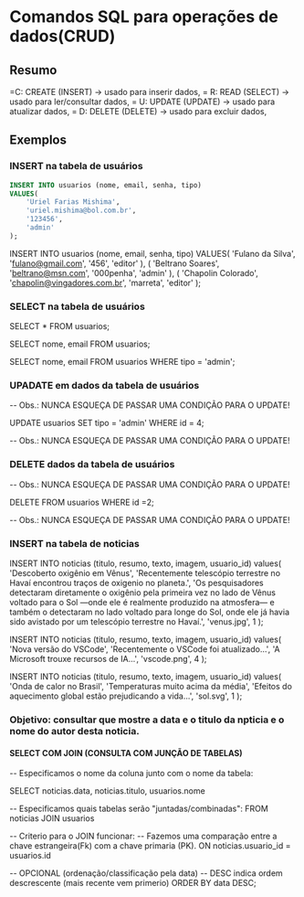 # Comandos SQL para operações de dados(CRUD)

## Resumo

=C: CREATE (INSERT) -> usado para inserir dados,
= R: READ (SELECT) -> usado para ler/consultar dados,
= U: UPDATE (UPDATE) -> usado para atualizar dados,
= D: DELETE (DELETE) -> usado para excluir dados,


## Exemplos

### INSERT na tabela de usuários
```sql
INSERT INTO usuarios (nome, email, senha, tipo) 
VALUES(
    'Uriel Farias Mishima',
    'uriel.mishima@bol.com.br',
    '123456',
    'admin'
);
```

INSERT INTO usuarios (nome, email, senha, tipo) 
VALUES(
    'Fulano da Silva',
    'fulano@gmail.com',
    '456',
    'editor'
), (
    'Beltrano Soares',
    'beltrano@msn.com',
    '000penha',
    'admin'
), (
    'Chapolin Colorado',
    'chapolin@vingadores.com.br',
    'marreta',
    'editor'
);


### SELECT na tabela de usuários

SELECT * FROM usuarios;

SELECT nome, email FROM usuarios;

SELECT nome, email FROM usuarios WHERE tipo = 'admin';


### UPADATE em dados da tabela de usuários
-- Obs.: NUNCA ESQUEÇA DE PASSAR UMA CONDIÇÃO PARA O UPDATE!

UPDATE usuarios SET tipo = 'admin' 
WHERE id = 4;

-- Obs.: NUNCA ESQUEÇA DE PASSAR UMA CONDIÇÃO PARA O UPDATE!

### DELETE dados da tabela de usuários
-- Obs.: NUNCA ESQUEÇA DE PASSAR UMA CONDIÇÃO PARA O UPDATE!

DELETE FROM usuarios WHERE id =2;

-- Obs.: NUNCA ESQUEÇA DE PASSAR UMA CONDIÇÃO PARA O UPDATE!




### INSERT na tabela de noticias

INSERT INTO noticias (titulo, resumo, texto, imagem, usuario_id)
values(
    'Descoberto oxigênio em Vênus',
    'Recentemente telescópio terrestre no Havaí encontrou traços de oxigenio no planeta.',
    'Os pesquisadores detectaram diretamente o oxigênio pela primeira vez no lado de Vênus voltado para o Sol —onde ele é realmente produzido na atmosfera— e também o detectaram no lado voltado para longe do Sol, onde ele já havia sido avistado por um telescópio terrestre no Havaí.',
    'venus.jpg',
    1
);


INSERT INTO noticias (titulo, resumo, texto, imagem, usuario_id)
values(
    'Nova versão do VSCode',
    'Recentemente o VSCode foi atualizado...',
    'A Microsoft trouxe recursos de IA...',
    'vscode.png',
    4
);

INSERT INTO noticias (titulo, resumo, texto, imagem, usuario_id)
values(
    'Onda de calor no Brasil',
    'Temperaturas muito acima da média',
    'Efeitos do aquecimento global estão prejudicando a vida...',
    'sol.svg',
    1
);

### Objetivo: consultar que mostre a data e o titulo da npticia e o nome do autor desta noticia.

#### SELECT COM JOIN (CONSULTA COM JUNÇÃO DE TABELAS)

-- Especificamos o nome da coluna junto com o nome da tabela:

SELECT 
    noticias.data,
    noticias.titulo,
    usuarios.nome 
    
-- Especificamos quais tabelas serão "juntadas/combinadas":
FROM noticias JOIN usuarios

-- Criterio para o JOIN funcionar:
-- Fazemos uma comparação entre a chave estrangeira(Fk) com a chave primaria (PK).
ON noticias.usuario_id = usuarios.id

-- OPCIONAL (ordenação/classificação pela data)
-- DESC indica ordem descrescente (mais recente vem primerio)
ORDER BY data DESC; 